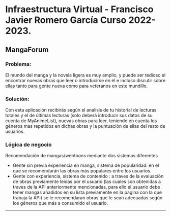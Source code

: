 # Infraestructura Virtual - Francisco Javier Romero García Curso 2022-2023.
## MangaForum

### Problema:

  El mundo del manga y la novela ligera es muy amplio, y puede ser tedioso el encontrar nuevas obras que leer o introducirse en él e incluso discutir sobre ellas tanto para gente nueva como para veteranos en este mundillo.
  
### Solución:
  
  Con esta aplicación recibirás según el analísis de tu historial de lecturas totales y el de últimas lecturas (solo deberá introducir sus datos de su cuenta de MyAnimeList), nuevas obras para leer, teniendo en cuenta los géneros mas repetidos en dichas obras y la puntuación de ellas del resto de usuarios.
  
 ### Lógica de negocio
 Recomendación de mangas/webtoons mediante dos sistemas diferentes
  - Gente sin previa experiencia en manga, sistema de popularidad: en el que se recomendarán las obras más populares entre los usuarios.
  - Gente con experiencia, sistema de contenido :  a traves de la evaluación de obras previamente leidas por el usuario (las cuales son obtenidas a traves de la API anteriormente mencionadas, para ello el usuario debe tener mangas añadidos en su lista previamente en la pagina con la que trabaja la API) se le recomendaran obras que le sean adecuadas según los géneros que más a consumido el usuario.
  
  ---
